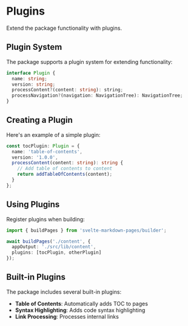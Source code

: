 # Plugins

Extend the package functionality with plugins.

## Plugin System

The package supports a plugin system for extending functionality:

```typescript
interface Plugin {
  name: string;
  version: string;
  processContent?(content: string): string;
  processNavigation?(navigation: NavigationTree): NavigationTree;
}
```

## Creating a Plugin

Here's an example of a simple plugin:

```typescript
const tocPlugin: Plugin = {
  name: 'table-of-contents',
  version: '1.0.0',
  processContent(content: string): string {
    // Add table of contents to content
    return addTableOfContents(content);
  }
};
```

## Using Plugins

Register plugins when building:

```typescript
import { buildPages } from 'svelte-markdown-pages/builder';

await buildPages('./content', {
  appOutput: './src/lib/content',
  plugins: [tocPlugin, otherPlugin]
});
```

## Built-in Plugins

The package includes several built-in plugins:

- **Table of Contents**: Automatically adds TOC to pages
- **Syntax Highlighting**: Adds code syntax highlighting
- **Link Processing**: Processes internal links